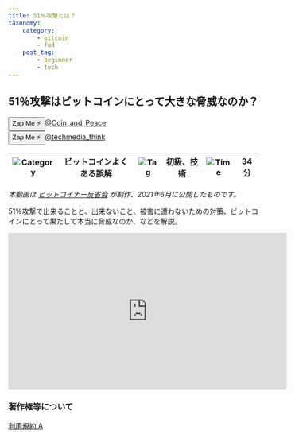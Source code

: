 ```yaml
---
title: 51％攻撃とは？
taxonomy:
    category:
        - bitcoin
        - fud
    post_tag:
        - beginner
        - tech
---
```


## 51％攻撃はビットコインにとって大きな脅威なのか？

<div><button class="zap-button" data-npub="npub17n53d53ql9seuxap52r6uckkvvf9nk0pg2v6ecpj7z9nnh8fwh2sl3j6ds" data-relays="wss://relay.damus.io,wss://relay.snort.social,wss://nostr.wine,wss://relay.nostr.band">Zap Me ⚡</button><a href="https://twitter.com/Coin_and_Peace">@Coin_and_Peace</a></div>
<div><button class="zap-button" data-npub="npub1km5zgre7f5vxr6jgf32x055xlk3gjwrj5s4aedeyjz6gr8l2yw0s8mmmlp" data-relays="wss://relay.damus.io,wss://relay.snort.social,wss://nostr.wine,wss://relay.nostr.band">Zap Me ⚡</button><a href="https://twitter.com/techmedia_think">@techmedia_think</a></div>

|  ![Category](/_images/category.png)  |  ビットコインよくある誤解  |  ![Tag](/_images/tag.png)  |  初級、技術  | ![Time](/_images/timer.png)  |  34分  |
| ---- | ---- | ---- | ---- | ---- | ---- |

*本動画は [ビットコイナー反省会](https://www.youtube.com/channel/UCRP9Ij6gL9IViB7MS3Ez9aw) が制作、2021年6月に公開したものです。*

51%攻撃で出来ることと、出来ないこと、被害に遭わないための対策、ビットコインにとって果たして本当に脅威なのか、などを解説。

<center><iframe width="560" height="315" src="https://www.youtube.com/embed/hdbrbHIR0F8" title="YouTube video player" frameborder="0" allow="accelerometer; autoplay; clipboard-write; encrypted-media; gyroscope; picture-in-picture" allowfullscreen=""></iframe></center>


### 著作権等について
[利用規約 A](https://lostinbitcoin.jp/copyright/#uaa)
